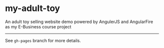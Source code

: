my-adult-toy
============

An adult toy selling website demo powered by AngulerJS and AngularFire as my E-Business course project

-----

See `gh-pages` branch for more details.
